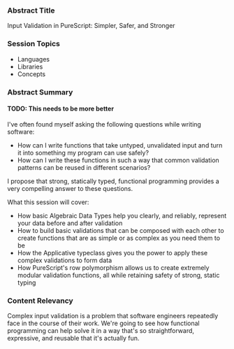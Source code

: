 ### Abstract Title

Input Validation in PureScript: Simpler, Safer, and Stronger

### Session Topics
- Languages
- Libraries
- Concepts

### Abstract Summary

#### TODO: This needs to be more better

I've often found myself asking the following questions while writing software:

- How can I write functions that take untyped, unvalidated input and turn it
into something my program can use safely?
- How can I write these functions in such a way that common validation patterns
can be reused in different scenarios?

I propose that strong, statically typed, functional programming provides a very
compelling answer to these questions.  

What this session will cover:

- How basic Algebraic Data Types help you clearly, and reliably, represent your
data before and after validation
- How to build basic validations that can be composed with each other to create
functions that are as simple or as complex as you need them to be
- How the Applicative typeclass gives you the power to apply these complex
validations to form data
- How PureScript's row polymorphism allows us to create extremely modular
validation functions, all while retaining safety of strong, static typing

### Content Relevancy
Complex input validation is a problem that software engineers repeatedly face
in the course of their work. We're going to see how functional programming can
help solve it in a way that's so straightforward, expressive, and reusable that
it's actually fun.
